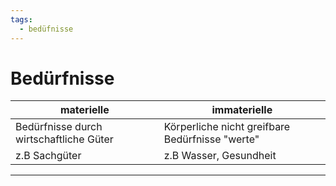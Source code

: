 ```yaml
---
tags:
  - bedüfnisse
---
```

# Bedürfnisse
| materielle                              | immaterielle                                    |
| --------------------------------------- | ----------------------------------------------- |
| Bedürfnisse durch wirtschaftliche Güter | Körperliche nicht greifbare Bedürfnisse "werte" |
| z.B Sachgüter                           | z.B Wasser, Gesundheit                          |

---
